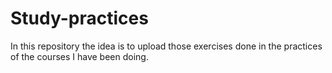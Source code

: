 # Study-practices
In this repository the idea is to upload those exercises done in the practices of the courses I have been doing.

